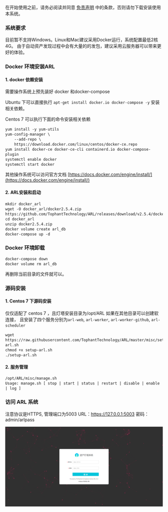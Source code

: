 在开始使用之前，请务必阅读并同意 [免责声明] 中的条款，否则请勿下载安装使用本系统。

  [免责声明]: disclaimer.md

### 系统要求
目前暂不支持Windows。Linux和Mac建议采用Docker运行，系统配置最低2核4G。
由于自动资产发现过程中会有大量的的发包，建议采用云服务器可以带来更好的体验。


### Docker 环境安装ARL

#### 1. docker 依赖安装

需要操作系统上预先装好 docker 和docker-compose

Ubuntu 下可以直接执行 `apt-get install docker.io docker-compose -y` 安装相关依赖。

Centos 7 可以执行下面的命令安装相关依赖
```
yum install -y yum-utils
yum-config-manager \
    --add-repo \
    https://download.docker.com/linux/centos/docker-ce.repo
yum install docker-ce docker-ce-cli containerd.io docker-compose-plugin
systemctl enable docker
systemctl start docker
```
其他操作系统可以访问官方文档 [https://docs.docker.com/engine/install/](https://docs.docker.com/engine/install/)

#### 2. ARL安装和启动
```
mkdir docker_arl
wget -O docker_arl/docker2.5.4.zip https://github.com/TophantTechnology/ARL/releases/download/v2.5.4/docker.zip
cd docker_arl
unzip docker2.5.4.zip
docker volume create arl_db
docker-compose up -d
```

### Docker 环境卸载
```
docker-compose down 
docker volume rm arl_db
```

再删除当前目录的文件就可以。


### 源码安装

#### 1. Centos 7 下源码安装
仅仅适配了 centos 7 ，且灯塔安装目录为/opt/ARL 如果在其他目录可以创建软连接，
且安装了四个服务分别为`arl-web`, `arl-worker`, `arl-worker-github`, `arl-scheduler`
```
wget https://raw.githubusercontent.com/TophantTechnology/ARL/master/misc/setup-arl.sh
chmod +x setup-arl.sh
./setup-arl.sh
```

#### 2. 服务管理

```
/opt/ARL/misc/manage.sh
Usage: manage.sh [ stop | start | status | restart | disable | enable | log ]
```

###  访问 ARL 系统

注意协议是HTTPS, 管理端口为5003
URL：https://127.0.0.1:5003
密码： admin/arlpass

![](images/20221017150037013_6380.png)

